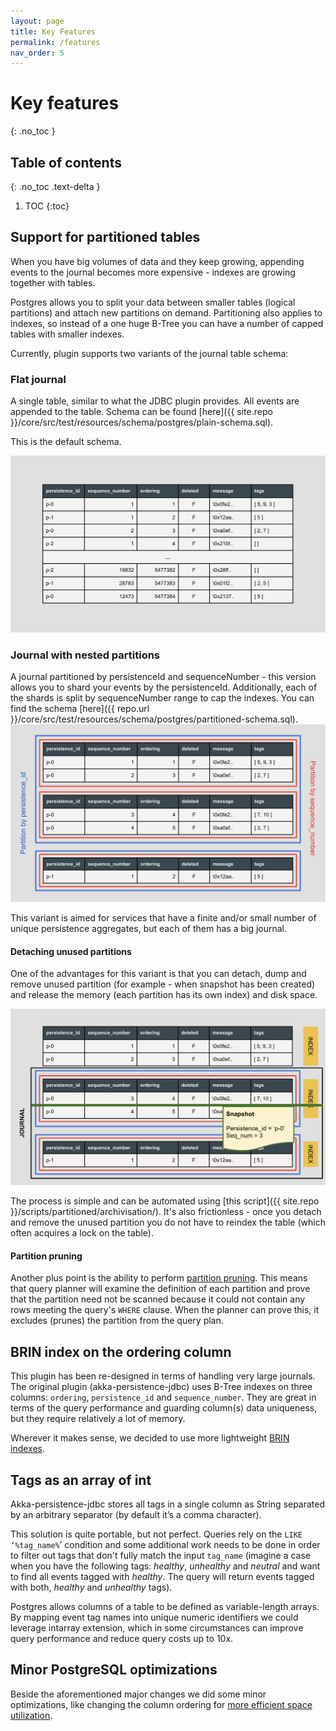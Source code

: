 ```yaml
---
layout: page
title: Key Features
permalink: /features
nav_order: 5
---
```


# Key features
{: .no_toc }

## Table of contents
{: .no_toc .text-delta }

1. TOC
{:toc}

## Support for partitioned tables
When you have big volumes of data and they keep growing, appending events to the journal becomes more expensive - indexes are growing together with tables.

Postgres allows you to split your data between smaller tables (logical partitions) and attach new partitions on demand. Partitioning also applies to indexes, so instead of a one huge B-Tree you can have a number of capped tables with smaller indexes.

Currently, plugin supports two variants of the journal table schema:

### Flat journal
A single table, similar to what the JDBC plugin provides. All events are appended to the table. Schema can be found [here]({{ site.repo }}/core/src/test/resources/schema/postgres/plain-schema.sql).

This is the default schema.

![](assets/partitioning/flat-journal.png)

### Journal with nested partitions
A journal partitioned by persistenceId and sequenceNumber - this version allows you to shard your events by the persistenceId. Additionally, each of the shards is split by sequenceNumber range to cap the indexes.
You can find the schema [here]({{ repo.url }}/core/src/test/resources/schema/postgres/partitioned-schema.sql).
![](assets/partitioning/partitioned-journal.png)

This variant is aimed for services that have a finite and/or small number of unique persistence aggregates, but each of them has a big journal.

#### Detaching unused partitions

One of the advantages for this variant is that you can detach, dump and remove unused partition (for example - when snapshot has been created) and release the memory (each partition has its own index) and disk space.

![](assets/partitioning/detaching.png)

The process is simple and can be automated using [this script]({{ site.repo }}/scripts/partitioned/archivisation/).
It's also frictionless - once you detach and remove the unused partition you do not have to reindex the table (which often acquires a lock on the table).

#### Partition pruning

Another plus point is the ability to perform [partition pruning](https://www.postgresql.org/docs/11/ddl-partitioning.html#DDL-PARTITION-PRUNING).
This means that query planner will examine the definition of each partition and prove that the partition need not be scanned because it could not contain any rows meeting the query's `WHERE` clause. When the planner can prove this, it excludes (prunes) the partition from the query plan.

## BRIN index on the ordering column
This plugin has been re-designed in terms of handling very large journals.
The original plugin (akka-persistence-jdbc) uses B-Tree indexes on three columns: `ordering`, `persistence_id` and `sequence_number`. They are great in terms of the query performance and guarding column(s) data uniqueness, but they require relatively a lot of memory.


Wherever it makes sense, we decided to use more lightweight [BRIN indexes](https://www.postgresql.org/docs/11/brin-intro.html).

## Tags as an array of int
Akka-persistence-jdbc stores all tags in a single column as String separated by an arbitrary separator (by default it’s a comma character).

This solution is quite portable, but not perfect. Queries rely on the `LIKE ‘%tag_name%`’ condition and some additional work needs to be done in order to filter out tags that don't fully match the input `tag_name` (imagine a case when you have the following tags: _healthy_, _unhealthy_ and _neutral_ and want to find all events tagged with _healthy_. The query will return events tagged with both, _healthy_ and _unhealthy_ tags).

Postgres allows columns of a table to be defined as variable-length arrays. 
By mapping event tag names into unique numeric identifiers we could leverage intarray extension, which in some circumstances can improve query performance and reduce query costs up to 10x.

## Minor PostgreSQL optimizations
Beside the aforementioned major changes we did some minor optimizations, like changing the column ordering for [more efficient space utilization](https://www.2ndquadrant.com/en/blog/on-rocks-and-sand/).
